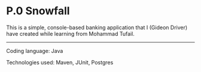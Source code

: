 <h1>P.0 Snowfall</h1>

This is a simple, console-based banking application that I (Gideon Driver) have created while learning from Mohammad Tufail.

<hr/>
Coding language: Java

Technologies used: Maven, JUnit, Postgres

